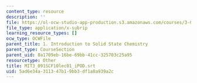 ```yaml
---
content_type: resource
description: ''
file: https://ol-ocw-studio-app-production.s3.amazonaws.com/courses/3-091sc-introduction-to-solid-state-chemistry-fall-2010/5ad6e34a311347b19bb3df1a0a939a2c_MIT3_091SCF10lec01_iPOD.srt
file_type: application/x-subrip
learning_resource_types: []
ocw_type: OCWFile
parent_title: 1. Introduction to Solid State Chemistry
parent_type: CourseSection
parent_uid: 8a1709eb-16be-69bb-41cc-325703c25a95
resourcetype: Other
title: MIT3_091SCF10lec01_iPOD.srt
uid: 5ad6e34a-3113-47b1-9bb3-df1a0a939a2c
---
```

